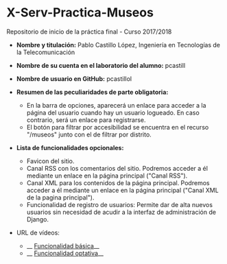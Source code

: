 # X-Serv-Practica-Museos
Repositorio de inicio de la práctica final - Curso 2017/2018

* __Nombre y titulación:__ Pablo Castillo López, Ingeniería en Tecnologías de la Telecomunicación

* __Nombre de su cuenta en el laboratorio del alumno:__ pcastill

* __Nombre de usuario en GitHub:__ pcastillol

* __Resumen de las peculiaridades de parte obligatoria:__ 
	* En la barra de opciones, aparecerá un enlace para acceder a la página del usuario cuando hay un usuario logueado. En caso contrario, será un enlace para registrarse.
	* El botón para filtrar por accesibilidad se encuentra en el recurso "/museos" junto con el de filtrar por distrito.

* __Lista de funcionalidades opcionales:__
	* Favicon del sitio.
	* Canal RSS con los comentarios del sitio. Podremos acceder a él mediante un enlace en la página principal ("Canal RSS").
  	* Canal XML para los contenidos de la página principal. Podremos acceder a él mediante un enlace en la página principal ("Canal XML de la pagina principal").
	* Funcionalidad de registro de usuarios: Permite dar de alta nuevos usuarios sin necesidad de acudir a la interfaz de administración de Django.

* URL de vídeos:
	* __ [Funcionalidad básica](https://youtu.be/uO9-pdlaCmA)__
	* __ [Funcionalidad optativa](https://youtu.be/UQu5MEgn78o)__
